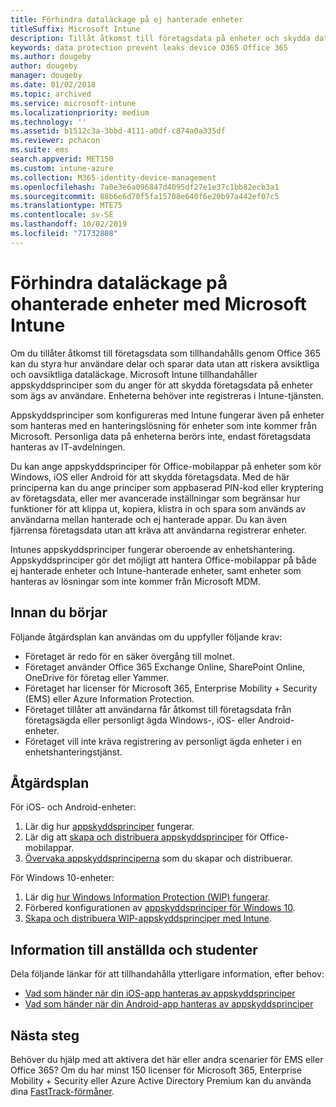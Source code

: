 ```yaml
---
title: Förhindra dataläckage på ej hanterade enheter
titleSuffix: Microsoft Intune
description: Tillåt åtkomst till företagsdata på enheter och skydda data från dataläckage med Microsoft Intune.
keywords: data protection prevent leaks device O365 Office 365
ms.author: dougeby
author: dougeby
manager: dougeby
ms.date: 01/02/2018
ms.topic: archived
ms.service: microsoft-intune
ms.localizationpriority: medium
ms.technology: ''
ms.assetid: b1512c3a-3bbd-4111-a0df-c874a0a335df
ms.reviewer: pchacon
ms.suite: ems
search.appverid: MET150
ms.custom: intune-azure
ms.collection: M365-identity-device-management
ms.openlocfilehash: 7a0e3e6a096847d4095df27e1e37c1bb82ecb3a1
ms.sourcegitcommit: 88b6e6d70f5fa15708e640f6e20b97a442ef07c5
ms.translationtype: MTE75
ms.contentlocale: sv-SE
ms.lasthandoff: 10/02/2019
ms.locfileid: "71732808"
---
```

# <a name="prevent-data-leaks-on-non-managed-devices-using-microsoft-intune"></a>Förhindra dataläckage på ohanterade enheter med Microsoft Intune

Om du tillåter åtkomst till företagsdata som tillhandahålls genom Office 365 kan du styra hur användare delar och sparar data utan att riskera avsiktliga och oavsiktliga dataläckage. Microsoft Intune tillhandahåller appskyddsprinciper som du anger för att skydda företagsdata på enheter som ägs av användare. Enheterna behöver inte registreras i Intune-tjänsten. 

Appskyddsprinciper som konfigureras med Intune fungerar även på enheter som hanteras med en hanteringslösning för enheter som inte kommer från Microsoft. Personliga data på enheterna berörs inte, endast företagsdata hanteras av IT-avdelningen. 

Du kan ange appskyddsprinciper för Office-mobilappar på enheter som kör Windows, iOS eller Android för att skydda företagsdata. Med de här principerna kan du ange principer som appbaserad PIN-kod eller kryptering av företagsdata, eller mer avancerade inställningar som begränsar hur funktioner för att klippa ut, kopiera, klistra in och spara som används av användarna mellan hanterade och ej hanterade appar. Du kan även fjärrensa företagsdata utan att kräva att användarna registrerar enheter.

Intunes appskyddsprinciper fungerar oberoende av enhetshantering. Appskyddsprinciper gör det möjligt att hantera Office-mobilappar på både ej hanterade enheter och Intune-hanterade enheter, samt enheter som hanteras av lösningar som inte kommer från Microsoft MDM.

## <a name="before-you-begin"></a>Innan du börjar

Följande åtgärdsplan kan användas om du uppfyller följande krav:

* Företaget är redo för en säker övergång till molnet.
* Företaget använder Office 365 Exchange Online, SharePoint Online, OneDrive för företag eller Yammer.
* Företaget har licenser för Microsoft 365, Enterprise Mobility + Security (EMS) eller Azure Information Protection.
* Företaget tillåter att användarna får åtkomst till företagsdata från företagsägda eller personligt ägda Windows-, iOS- eller Android-enheter.
* Företaget vill inte kräva registrering av personligt ägda enheter i en enhetshanteringstjänst.

## <a name="action-plan"></a>Åtgärdsplan

För iOS- och Android-enheter:

1. Lär dig hur [appskyddsprinciper](../apps/app-protection-policy.md) fungerar.
2. Lär dig att [skapa och distribuera appskyddsprinciper](../apps/app-protection-policies.md) för Office-mobilappar.
3. [Övervaka appskyddsprinciperna](../apps/app-protection-policies-monitor.md) som du skapar och distribuerar.

För Windows 10-enheter:

1. Lär dig [hur Windows Information Protection (WIP) fungerar](https://docs.microsoft.com/windows/threat-protection/windows-information-protection/protect-enterprise-data-using-wip).
2. Förbered konfigurationen av [appskyddsprinciper för Windows 10](../apps/app-protection-policies-configure-windows-10.md).
3. [Skapa och distribuera WIP-appskyddsprinciper med Intune](../apps/windows-information-protection-policy-create.md).

## <a name="what-to-tell-employees-and-students"></a>Information till anställda och studenter

Dela följande länkar för att tillhandahålla ytterligare information, efter behov:

* [Vad som händer när din iOS-app hanteras av appskyddsprinciper](../fundamentals/end-user-mam-apps-ios.md)
* [Vad som händer när din Android-app hanteras av appskyddsprinciper](../fundamentals/end-user-mam-apps-android.md)

## <a name="next-steps"></a>Nästa steg

Behöver du hjälp med att aktivera det här eller andra scenarier för EMS eller Office 365? Om du har minst 150 licenser för Microsoft 365, Enterprise Mobility + Security eller Azure Active Directory Premium kan du använda dina [FastTrack-förmåner](https://docs.microsoft.com/enterprise-mobility-security/solutions/enterprise-mobility-fasttrack-program).
